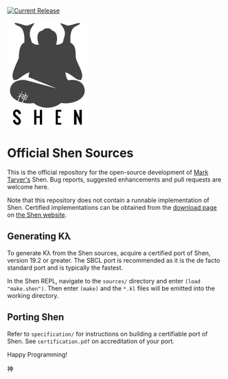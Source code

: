 [![Current Release](https://img.shields.io/badge/release-20.1-blue.svg)](https://github.com/Shen-Language/shen-sources/releases)

[![Shen Logo](https://raw.githubusercontent.com/Shen-Language/shen-sources/master/assets/shen.png)](http://www.shenlanguage.org)

# Official Shen Sources

This is the official repository for the open-source development of [Mark Tarver's](http://www.marktarver.com/) Shen. Bug reports, suggested enhancements and pull requests are welcome here.

Note that this repository does not contain a runnable implementation of Shen. Certified implementations can be obtained from the [download page](http://www.shenlanguage.org/download_form.html) on [the Shen website](http://www.shenlanguage.org).

## Generating Kλ

To generate Kλ from the Shen sources, acquire a certified port of Shen, version 19.2 or greater. The SBCL port is recommended as it is the de facto standard port and is typically the fastest.

In the Shen REPL, navigate to the `sources/` directory and enter `(load "make.shen")`. Then enter `(make)` and the `*.kl` files will be emitted into the working directory.

## Porting Shen

Refer to `specification/` for instructions on building a certifiable port of Shen. See `certification.pdf` on accreditation of your port.

Happy Programming!

神
